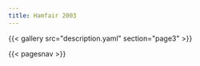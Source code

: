 ```yaml
---
title: Hamfair 2003
---
```


{{< gallery src="description.yaml" section="page3" >}}

{{< pagesnav >}}

